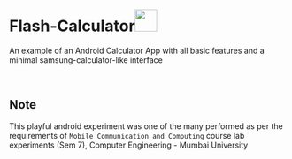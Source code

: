 # Flash-Calculator<img src="https://www.emojiall.com/images/60/lg/1f5a9.png" height="40px" width="40px"/>

An example of an Android Calculator App with all basic features and a minimal samsung-calculator-like interface

<br/>

## Note
This playful android experiment was one of the many performed as per the requirements of `Mobile Communication and Computing` course lab experiments (Sem 7), Computer 
Engineering - Mumbai University
